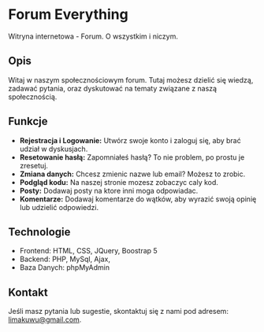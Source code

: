 # Forum Everything

Witryna internetowa - Forum. O wszystkim i niczym.

## Opis

Witaj w naszym społecznościowym forum. Tutaj możesz dzielić się wiedzą, zadawać pytania, oraz dyskutować na tematy związane z naszą społecznością.

## Funkcje

- **Rejestracja i Logowanie:** Utwórz swoje konto i zaloguj się, aby brać udział w dyskusjach.
- **Resetowanie hasłą:** Zapomniałeś hasłą? To nie problem, po prostu je zresetuj.
- **Zmiana danych:** Chcesz zmienic nazwe lub email? Możesz to zrobic.
- **Podgląd kodu:** Na naszej stronie mozesz zobaczyc caly kod.
- **Posty:** Dodawaj posty na ktore inni moga odpowiadac.
- **Komentarze:** Dodawaj komentarze do wątków, aby wyrazić swoją opinię lub udzielić odpowiedzi.

## Technologie

- Frontend: HTML, CSS, JQuery, Boostrap 5
- Backend: PHP, MySql, Ajax,
- Baza Danych: phpMyAdmin

## Kontakt

Jeśli masz pytania lub sugestie, skontaktuj się z nami pod adresem: [limakuwu@gmail.com](mailto:limakuwu@gmail.com).
